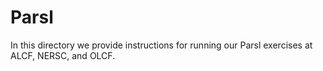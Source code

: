 # Parsl

In this directory we provide instructions for running our
Parsl exercises at ALCF, NERSC, and OLCF.
